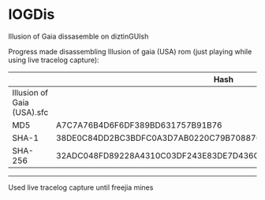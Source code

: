 # IOGDis
Illusion of Gaia dissasemble on diztinGUIsh

Progress made disassembling Illusion of gaia (USA) rom (just playing while using live tracelog capture):

| | Hash |
| ------------- | ------------- |
|Illusion of Gaia (USA).sfc||
|MD5|A7C7A76B4D6F6DF389BD631757B91B76|
|SHA-1|38DE0C84DD2BC3BDFC0A3D7AB0220C79B70887C3|
|SHA-256|32ADC048FD89228A4310C03DF243E83DE7D436CDB2460B4CC83ADE20D359B2BD|

---

Used live tracelog capture until freejia mines

